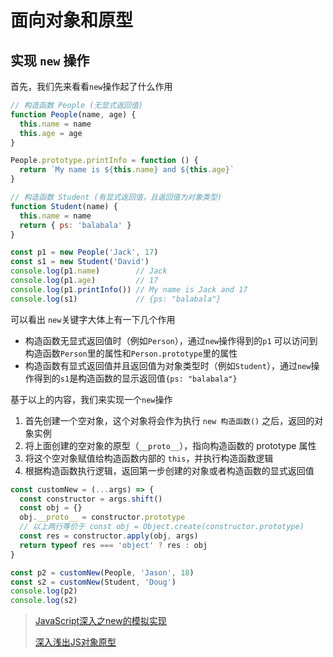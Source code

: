 # 面向对象和原型

## 实现 `new` 操作

首先，我们先来看看`new`操作起了什么作用

```javascript
// 构造函数 People (无显式返回值)
function People(name, age) {
  this.name = name
  this.age = age
}

People.prototype.printInfo = function () {
  return `My name is ${this.name} and ${this.age}`
}

// 构造函数 Student (有显式返回值，且返回值为对象类型)
function Student(name) {
  this.name = name
  return { ps: 'balabala' }
}

const p1 = new People('Jack', 17)
const s1 = new Student('David')
console.log(p1.name)        // Jack
console.log(p1.age)         // 17
console.log(p1.printInfo()) // My name is Jack and 17
console.log(s1)             // {ps: "balabala"}
```

可以看出 `new`关键字大体上有一下几个作用

- 构造函数无显式返回值时（例如`Person`），通过`new`操作得到的`p1` 可以访问到构造函数`Person`里的属性和`Person.prototype`里的属性
- 构造函数有显式返回值并且返回值为对象类型时（例如`Student`），通过`new`操作得到的`s1`是构造函数的显示返回值`{ps: "balabala"}`

基于以上的内容，我们来实现一个`new`操作

1. 首先创建一个空对象，这个对象将会作为执行 `new 构造函数()` 之后，返回的对象实例
2. 将上面创建的空对象的原型（`__proto__`），指向构造函数的 prototype 属性
3. 将这个空对象赋值给构造函数内部的 `this`，并执行构造函数逻辑
4. 根据构造函数执行逻辑，返回第一步创建的对象或者构造函数的显式返回值

```javascript
const customNew = (...args) => {
  const constructor = args.shift()
  const obj = {}
  obj.__proto__ = constructor.prototype
  // 以上两行等价于 const obj = Object.create(constructor.prototype)
  const res = constructor.apply(obj, args)
  return typeof res === 'object' ? res : obj
}

const p2 = customNew(People, 'Jason', 18)
const s2 = customNew(Student, 'Doug')
console.log(p2)
console.log(s2)
```


> [JavaScript深入之new的模拟实现](https://github.com/mqyqingfeng/Blog/issues/13)
>
> [深入浅出JS对象原型](/doc/article/017-深入浅出JS对象原型.md)


